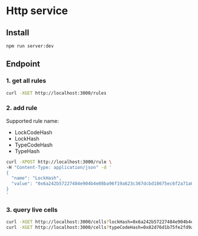 Http service
============

## Install

```
npm run server:dev
```

## Endpoint

### 1. get all rules

```bash
curl -XGET http://localhost:3000/rules
```

### 2. add rule

Supported rule name:
  - LockCodeHash
  - LockHash
  - TypeCodeHash
  - TypeHash

```bash
curl -XPOST http://localhost:3000/rule \
-H "Content-Type: application/json" -d '
{
  "name": "LockHash",
  "value": "0x6a242b57227484e904b4e08ba96f19a623c367dcbd18675ec6f2a71a0ff4ec26"
}
'
```

### 3. query live cells

```bash
curl -XGET http://localhost:3000/cells?lockHash=0x6a242b57227484e904b4e08ba96f19a623c367dcbd18675ec6f2a71a0ff4ec26
curl -XGET http://localhost:3000/cells?typeCodeHash=0x82d76d1b75fe2fd9a27dfbaa65a039221a380d76c926f378d3f81cf3e7e13f2e
```